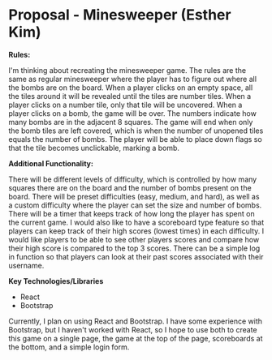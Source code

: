 # Proposal - Minesweeper (Esther Kim)

**Rules:**

I'm thinking about recreating the minesweeper game. The rules are the same as regular minesweeper where the player has to figure out where all the bombs are on the board. When a player clicks on an empty space, all the tiles around it will be revealed until the tiles are number tiles. When a player clicks on a number tile, only that tile will be uncovered. When a player clicks on a bomb, the game will be over. The numbers indicate how many bombs are in the adjacent 8 squares. The game will end when only the bomb tiles are left covered, which is when the number of unopened tiles equals the number of bombs. The player will be able to place down flags so that the tile becomes unclickable, marking a bomb.

**Additional Functionality:**

There will be different levels of difficulty, which is controlled by how many squares there are on the board and the number of bombs present on the board. There will be preset difficulties (easy, medium, and hard), as well as a custom difficulty where the player can set the size and number of bombs. There will be a timer that keeps track of how long the player has spent on the current game. I would also like to have a scoreboard type feature so that players can keep track of their high scores (lowest times) in each difficulty. I would like players to be able to see other players scores and compare how their high score is compared to the top 3 scores. There can be a simple log in function so that players can look at their past scores associated with their username.

**Key Technologies/Libraries**
- React
- Bootstrap

Currently, I plan on using React and Bootstrap. I have some experience with Bootstrap, but I haven't worked with React, so I hope to use both to create this game on a single page, the game at the top of the page, scoreboards at the bottom, and a simple login form.
